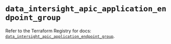 # `data_intersight_apic_application_endpoint_group`

Refer to the Terraform Registry for docs: [`data_intersight_apic_application_endpoint_group`](https://registry.terraform.io/providers/ciscodevnet/intersight/1.0.71/docs/data-sources/apic_application_endpoint_group).
